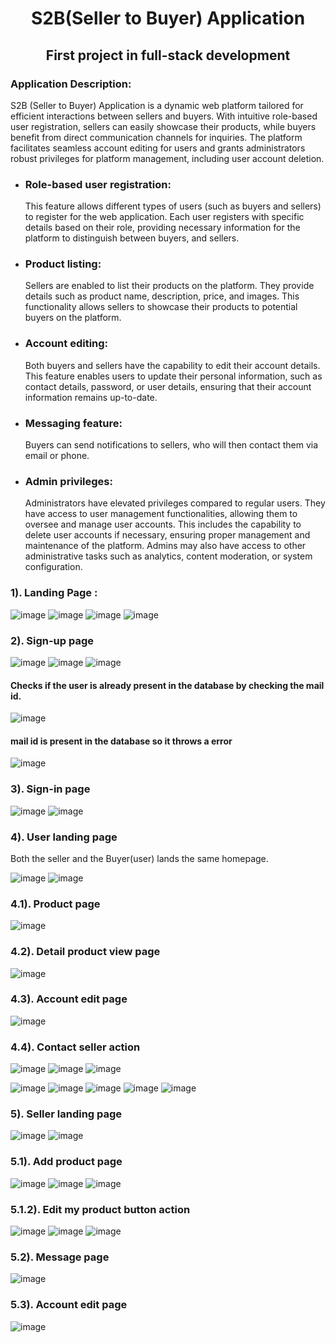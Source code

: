 <h1 align="center">S2B(Seller to Buyer) Application</h1>
<h2 align="center">First project in full-stack development</h2>

### Application Description:
S2B (Seller to Buyer) Application is a dynamic web platform tailored for efficient interactions between sellers and buyers. With intuitive role-based user registration, sellers can easily showcase their products, while buyers benefit from direct communication channels for inquiries. The platform facilitates seamless account editing for users and grants administrators robust privileges for platform management, including user account deletion.

<ul>
  <li>
    <h3>Role-based user registration:</h3> This feature allows different types of users (such as buyers and sellers) to register for the web application. Each user registers with specific details based on their role, providing necessary information for the platform to distinguish between buyers, and sellers.
  </li>
  <li>
    <h3>Product listing:</h3> Sellers are enabled to list their products on the platform. They provide details such as product name, description, price, and images. This functionality allows sellers to showcase their products to potential buyers on the platform.
  </li>
  <li>
    <h3>Account editing:</h3> Both buyers and sellers have the capability to edit their account details. This feature enables users to update their personal information, such as contact details, password, or user details, ensuring that their account information remains up-to-date.
  </li>
  <li>
    <h3>Messaging feature:</h3> Buyers can send notifications to sellers, who will then contact them via email or phone.
  </li>
  <li>
    <h3>Admin privileges:</h3> Administrators have elevated privileges compared to regular users. They have access to user management functionalities, allowing them to oversee and manage user accounts. This includes the capability to delete user accounts if necessary, ensuring proper management and maintenance of the platform. Admins may also have access to other administrative tasks such as analytics, content moderation, or system configuration.
  </li>
</ul>

<h3></h3>
<h4></h4>

<h3>1). Landing Page :</h3>

![image](https://github.com/Aravind6023/project-S2B/assets/135958235/f780d441-8db1-4c2d-a57f-32977d69aaf5)
![image](https://github.com/Aravind6023/project-S2B/assets/135958235/f4833a6c-da13-426d-a81a-8fae27662bd3)
![image](https://github.com/Aravind6023/project-S2B/assets/135958235/7e029ec9-597d-43ac-a928-7da27f3bf322)
![image](https://github.com/Aravind6023/project-S2B/assets/135958235/b7b93e57-6575-4e35-99d5-4302d67f8589)

<h3>2). Sign-up page</h3>

![image](https://github.com/Aravind6023/project-S2B/assets/135958235/4dc6d5d0-e765-41ae-a214-348c47fcf70b)
![image](https://github.com/Aravind6023/project-S2B/assets/135958235/e6ae260d-0dbc-4675-9683-67007d763480)
![image](https://github.com/Aravind6023/project-S2B/assets/135958235/a3bd6506-1914-4020-974d-4ac7a3838a4f)

<h4>Checks if the user is already present in the database by checking the mail id.</h4>

![image](https://github.com/Aravind6023/project-S2B/assets/135958235/4f810c80-b774-4f28-95e4-2d3ff02706f3)

<h4>mail id is present in the database so it throws a error</h4>

![image](https://github.com/Aravind6023/project-S2B/assets/135958235/a0176c53-fecc-49e5-ad9d-1f4db9779105)


<h3>3). Sign-in page</h3>

![image](https://github.com/Aravind6023/project-S2B/assets/135958235/956e07a5-f787-46d9-a180-da38fd83d458)
![image](https://github.com/Aravind6023/project-S2B/assets/135958235/110d8eb4-c984-43f7-bb27-ff9c7b700d1f)

<h3>4). User landing page</h3>
Both the seller and the Buyer(user) lands the same homepage.

![image](https://github.com/Aravind6023/project-S2B/assets/135958235/0d9d7187-73de-415d-a481-3c437723b053)
![image](https://github.com/Aravind6023/project-S2B/assets/135958235/a109c038-0b21-4ca4-bcc7-7acb75f74441)


<h3>4.1). Product page</h3>

![image](https://github.com/Aravind6023/project-S2B/assets/135958235/121acca3-d68d-421a-8311-1ee8f5765f5f)

<h3>4.2). Detail product view page</h3>

![image](https://github.com/Aravind6023/project-S2B/assets/135958235/d78e5e25-9a3c-4361-a628-f3b5a1c16df2)

<h3>4.3). Account edit page</h3>

![image](https://github.com/Aravind6023/project-S2B/assets/135958235/8f96e020-9b11-40c4-968b-d3bf64c07f18)

<h3>4.4). Contact seller action</h3>

![image](https://github.com/Aravind6023/project-S2B/assets/135958235/30ab0ebc-da54-4b8b-9c41-d551360dd8e3)
![image](https://github.com/Aravind6023/project-S2B/assets/135958235/79ac0736-014a-477c-91d6-8d5ccc47e93d)
![image](https://github.com/Aravind6023/project-S2B/assets/135958235/b4f62d29-f085-4ca4-85a6-d448ad07a92e)

![image](https://github.com/Aravind6023/project-S2B/assets/135958235/82506242-2f19-43ee-929a-0e58f3b7567a)
![image](https://github.com/Aravind6023/project-S2B/assets/135958235/eabcf11b-a7e0-40cb-8bcb-ecf11ed0f57b)
![image](https://github.com/Aravind6023/project-S2B/assets/135958235/99313bb9-036b-4ec8-bfba-1041bef289bf)
![image](https://github.com/Aravind6023/project-S2B/assets/135958235/b935a7b9-da8e-4271-9a5e-bfd35d184ec6)
![image](https://github.com/Aravind6023/project-S2B/assets/135958235/1ff97525-92e9-4329-824c-b86bc01bb2a5)


<h3>5). Seller landing page</h3>

![image](https://github.com/Aravind6023/project-S2B/assets/135958235/69708cf1-f8c7-4a0a-b005-d4f5baf2d15f)
![image](https://github.com/Aravind6023/project-S2B/assets/135958235/6aa90523-9bf9-42be-bf3b-96b973780efa)

<h3>5.1). Add product page</h3>

![image](https://github.com/Aravind6023/project-S2B/assets/135958235/3b8d00aa-33a9-4400-9902-f35f3bea6e93)
![image](https://github.com/Aravind6023/project-S2B/assets/135958235/2be2ecc5-df28-4e99-ad18-90668ae46f0c)
![image](https://github.com/Aravind6023/project-S2B/assets/135958235/0800d71c-86ac-4ba1-a882-9e2b41699dfc)

<h3>5.1.2). Edit my product button action</h3>

![image](https://github.com/Aravind6023/project-S2B/assets/135958235/892edc54-ea23-4dad-8841-9f969371264c)
![image](https://github.com/Aravind6023/project-S2B/assets/135958235/e3148339-5eaa-45e2-83a2-cf3ee93c5bc1)
![image](https://github.com/Aravind6023/project-S2B/assets/135958235/cee000ce-8d65-4dfa-adb6-9e06bceb2f03)

<h3>5.2). Message page</h3>

![image](https://github.com/Aravind6023/project-S2B/assets/135958235/b2272b51-e9c6-4351-9eb2-d16c16d95e71)

<h3>5.3). Account edit page</h3>

![image](https://github.com/Aravind6023/project-S2B/assets/135958235/f99d92bf-fed6-41eb-b376-065ac41b00b8)








